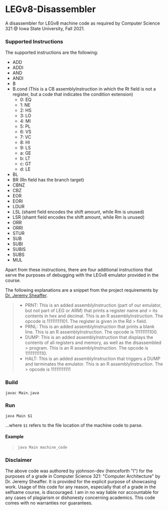 # LEGv8-Disassembler

A disassembler for LEGv8 machine code as required by Computer Science 321 @ Iowa State University, Fall 2021.

### Supported Instructions

The supported instructions are the following:

* ADD
* ADDI
* AND
* ANDI
* B
* B.cond (This is a CB assemblyInstruction in which the Rt field is not a register, but a code that indicates the condition
  extension)
	* 0: EQ
	* 1: NE
	* 2: HS
	* 3: LO
	* 4: MI
	* 5: PL
	* 6: VS
	* 7: VC
	* 8: HI
	* 9: LS
	* a: GE
	* b: LT
	* c: GT
	* d: LE
* BL
* BR (Rn field has the branch target)
* CBNZ
* CBZ
* EOR
* EORI
* LDUR
* LSL (shamt field encodes the shift amount, while Rm is unused)
* LSR (shamt field encodes the shift amount, while Rm is unused)
* ORR
* ORRI
* STUR
* SUB
* SUBI
* SUBIS
* SUBS
* MUL

Apart from these instructions, there are four additional instructions that serve the purposes of debugging with the
LEGv8 emulator provided in the course.

The following explanations are a snippet from the project requirements
by [Dr. Jeremy Sheaffer](https://www.cs.iastate.edu/sheaffer).

> * PRNT: This is an added assemblyInstruction (part of our emulator, but not part of LEG or ARM) that prints a register name and
	> its contents in hex and decimal. This is an R assemblyInstruction. The opcode is 11111111101. The register is given in the Rd
	> field.
> * PRNL: This is an added assemblyInstruction that prints a blank line. This is an R assemblyInstruction. The opcode is 11111111100.
> * DUMP: This is an added assemblyInstruction that displays the contents of all registers and memory, as well as the disassembled
	> program. This is an R assemblyInstruction. The opcode is 11111111110.
> * HALT: This is an added assemblyInstruction that triggers a DUMP and terminates the emulator. This is an R assemblyInstruction. The
	> opcode is 11111111111

### Build
```shell
javac Main.java
```

### Run
```shell
java Main $1
```
...where `$1` refers to the file location of the machine code to parse. 
#### Example
> ```shell
> java Main machine_code
> ```

### Disclaimer

The above code was authored by yjohnson-dev (henceforth "I") for the purposes of a grade in Computer Science 321: "Computer
Architecture" by Dr. Jeremy Sheaffer. It is provided for the explicit purpose of showcasing work. Usage of this code for
any reason, especially that of a grade in the selfsame course, is discouraged. I am in no way liable nor accountable for
any cases of plagiarism or dishonesty concerning academics. This code comes with no warranties nor guarantees.
